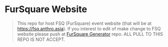 # FurSquare Website
> This repo for host FSQ (FurSquare) event website (that will be at https://fsq.anthro.asia). If you interest to edit of make change to FSQ website please push at [FurSquare Generator](#) repo. ALL PULL TO THIS REPO IS NOT ACCEPT.
